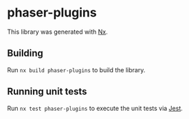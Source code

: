 # phaser-plugins

This library was generated with [Nx](https://nx.dev).

## Building

Run `nx build phaser-plugins` to build the library.

## Running unit tests

Run `nx test phaser-plugins` to execute the unit tests via [Jest](https://jestjs.io).
